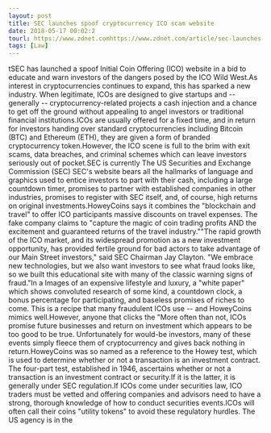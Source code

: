 ```yaml
---
layout: post
title: SEC launches spoof cryptocurrency ICO scam website
date: 2018-05-17 00:02:2
tourl: https://www.zdnet.comhttps://www.zdnet.com/article/sec-launches-spoof-cryptocurrency-ico-scam-website/
tags: [Law]
---
```

tSEC has launched a spoof Initial Coin Offering (ICO) website in a bid to educate and warn investors of the dangers posed by the ICO Wild West.As interest in cryptocurrencies continues to expand, this has sparked a new industry. When legitimate, ICOs are designed to give startups and -- generally -- cryptocurrency-related projects a cash injection and a chance to get off the ground without appealing to angel investors or traditional financial institutions.ICOs are usually offered for a fixed time, and in return for investors handing over standard cryptocurrencies including Bitcoin (BTC) and Ethereum (ETH), they are given a form of branded cryptocurrency token.However, the ICO scene is full to the brim with exit scams, data breaches, and criminal schemes which can leave investors seriously out of pocket.SEC is currently The US Securities and Exchange Commission (SEC) SEC's website bears all the hallmarks of language and graphics used to entice investors to part with their cash, including a large countdown timer, promises to partner with established companies in other industries, promises to register with SEC itself, and, of course, high returns on original investments.HoweyCoins says it combines the "blockchain and travel" to offer ICO participants massive discounts on travel expenses. The fake company claims to "capture the magic of coin trading profits AND the excitement and guaranteed returns of the travel industry.""The rapid growth of the ICO market, and its widespread promotion as a new investment opportunity, has provided fertile ground for bad actors to take advantage of our Main Street investors," said SEC Chairman Jay Clayton. "We embrace new technologies, but we also want investors to see what fraud looks like, so we built this educational site with many of the classic warning signs of fraud."In a Images of an expensive lifestyle and luxury, a "white paper" which shows convoluted research of some kind, a countdown clock, a bonus percentage for participating, and baseless promises of riches to come. This is a recipe that many fraudulent ICOs use -- and HoweyCoins mimics well.However, anyone that clicks the "More often than not, ICOs promise future businesses and return on investment which appears to be too good to be true. Unfortunately for would-be investors, many of these events simply fleece them of cryptocurrency and gives back nothing in return.HoweyCoins was so named as a reference to the Howey test, which is used to determine whether or not a transaction is an investment contract. The four-part test, established in 1946, ascertains whether or not a transaction is an investment contract or security.If it is the latter, it is generally under SEC regulation.If ICOs come under securities law, ICO traders must be vetted and offering companies and advisors need to have a strong, thorough knowledge of how to conduct securities events.ICOs will often call their coins "utility tokens" to avoid these regulatory hurdles. The US agency is in the 